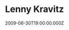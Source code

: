 ---
title: "Lenny Kravitz"
venue: "Southampton Guildhall"
date: 2009-06-30T19:00:00.000Z
permalink: /almanac/events/2009-06-30-lenny-kravitz/index.html
poster: https://cdn.rknight.me/almanac/live/lennyk.jpg
lat: 50.9080276
long: -1.4088145
---